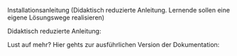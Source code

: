 Installationsanleitung (Didaktisch reduzierte Anleitung. Lernende sollen eine eigene Lösungswege realisieren)

Didaktisch reduzierte Anleitung: 


Lust auf mehr? Hier gehts zur ausführlichen Version der Dokumentation: 
